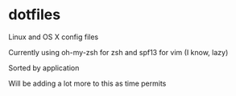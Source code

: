 # dotfiles
Linux and OS X config files

Currently using oh-my-zsh for zsh and spf13 for vim (I know, lazy)

Sorted by application

Will be adding a lot more to this as time permits
